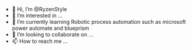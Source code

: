 - 👋 Hi, I’m @RyzenStyle
- 👀 I’m interested in ...
- 🌱 I’m currently learning Robotic process automation such as microsoft power automate and blueprism
- 💞️ I’m looking to collaborate on ...
- 📫 How to reach me ...

<!---
RyzenStyle/RyzenStyle is a ✨ special ✨ repository because its `README.md` (this file) appears on your GitHub profile.
You can click the Preview link to take a look at your changes.
--->
